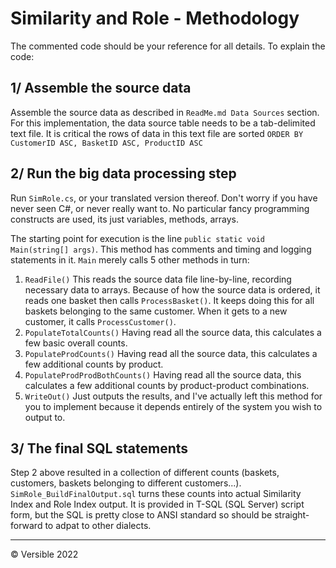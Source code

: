 # Similarity and Role - Methodology

The commented code should be your reference for all details.  To explain the code:

## 1/ Assemble the source data
Assemble the source data as described in `ReadMe.md Data Sources` section.  For this implementation, the data source table needs to be a tab-delimited text file.  It is critical the rows of data in this text file are sorted `ORDER BY CustomerID ASC, BasketID ASC, ProductID ASC`

## 2/ Run the big data processing step
Run `SimRole.cs`, or your translated version thereof.  Don't worry if you have never seen C#, or never really want to.  No particular fancy programming constructs are used, its just variables, methods, arrays.

The starting point for execution is the line `public static void Main(string[] args)`.  This method has comments and timing and logging statements in it.  `Main` merely calls 5 other methods in turn:
1. `ReadFile()` This reads the source data file line-by-line, recording necessary data to arrays.  Because of how the source data is ordered, it reads one basket then calls `ProcessBasket()`.  It keeps doing this for all baskets belonging to the same customer.  When it gets to a new customer, it calls `ProcessCustomer()`.
1. `PopulateTotalCounts()`  Having read all the source data, this calculates a few basic overall counts.
1. `PopulateProdCounts()`  Having read all the source data, this calculates a few additional counts by product.
1. `PopulateProdProdBothCounts()`  Having read all the source data, this calculates  a few additional counts by product-product combinations.
1. `WriteOut()` Just outputs the results, and I've actually left this method for you to implement because it depends entirely of the system you wish to output to.

## 3/ The final SQL statements
Step 2 above resulted in a collection of different counts (baskets, customers, baskets belonging to different customers...).  `SimRole_BuildFinalOutput.sql` turns these counts into actual Similarity Index and Role Index output.  It is provided in T-SQL (SQL Server) script form, but the SQL is pretty close to ANSI standard so should be straight-forward to adpat to other dialects.



---

© Versible 2022